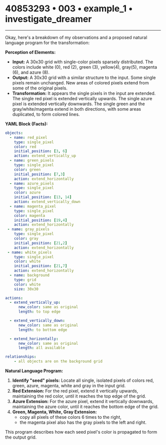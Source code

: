 # 40853293 • 003 • example_1 • investigate_dreamer

---
Okay, here's a breakdown of my observations and a proposed natural language program for the transformation:

**Perception of Elements:**

*   **Input:** A 30x30 grid with single-color pixels sparsely distributed. The colors include white (0), red (2), green (3), yellow(4), gray(5), magenta (6), and azure (8).
*   **Output:** A 30x30 grid with a similar structure to the input. Some single pixels remain unchanged. New areas of colored pixels extend from some of the original pixels.
* **Transformation:** It appears the single pixels in the input are extended. The single red pixel is extended vertically upwards. The single azure pixel is extended vertically downwards. The single green and the gray/white/magenta extend in both directions, with some areas duplicated, to form colored lines.

**YAML Block (Facts):**



```yaml
objects:
  - name: red_pixel
    type: single_pixel
    color: red
    initial_position: [3, 6]
    action: extend_vertically_up
  - name: green_pixels
    type: single_pixel
    color: green
    initial_position: [7,3]
    action: extend_horizontally
  - name: azure_pixels
    type: single_pixel
    color: azure
    initial_position: [13, 14]
    action: extend_vertically_down
  - name: magenta_pixel
    type: single_pixel
    color: magenta
    initial_position: [19,4]
    action: extend_horizontally
 - name: gray_pixels
    type: single_pixel
    color: gray
    initial_position: [21,2]
    action: extend_horizontally
 - name: white_pixels
    type: single_pixel
    color: white
    initial_position: [21,7]
    action: extend_horizontally
  - name: background
    type: grid
    color: white
    size: 30x30

actions:
  - extend_vertically_up:
      new_color: same as original
      length: to top edge

  - extend_vertically_down:
      new_color: same as original
      length: to bottom edge

  - extend_horizontally:
      new_color: same as original
      length: all available

relationships:
    - all objects are on the background grid
```



**Natural Language Program:**

1.  **Identify "seed" pixels:** Locate all single, isolated pixels of colors red, green, azure, magenta, white and gray in the input grid.
2.  **Red Extension:** For the red pixel, extend it vertically upwards, maintaining the red color, until it reaches the top edge of the grid.
3.  **Azure Extension:** For the azure pixel, extend it vertically downwards, maintaining the azure color, until it reaches the bottom edge of the grid.
4.  **Green, Magenta, White, Gray Extension:**
     - copy all pixels of these colors 6 times to the right,
     - the magenta pixel also has the gray pixels to the left and right.

This program describes how each seed pixel's color is propagated to form the output grid.

